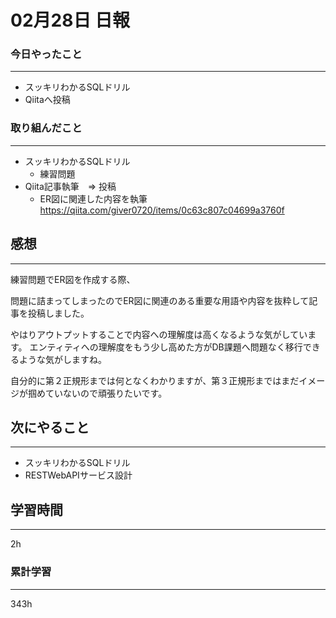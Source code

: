 #  02月28日 日報
###  今日やったこと
---
* スッキリわかるSQLドリル 
* Qiitaへ投稿


### 取り組んだこと
---
* スッキリわかるSQLドリル 
    * 練習問題
* Qiita記事執筆　=> 投稿
    * ER図に関連した内容を執筆
    https://qiita.com/giver0720/items/0c63c807c04699a3760f

##  感想
---
練習問題でER図を作成する際、

問題に詰まってしまったのでER図に関連のある重要な用語や内容を抜粋して記事を投稿しました。

やはりアウトプットすることで内容への理解度は高くなるような気がしています。
エンティティへの理解度をもう少し高めた方がDB課題へ問題なく移行できるような気がしますね。

自分的に第２正規形までは何となくわかりますが、第３正規形まではまだイメージが掴めていないので頑張りたいです。

## 次にやること
---
* スッキリわかるSQLドリル
* RESTWebAPIサービス設計

##  学習時間
---

2h

###  累計学習
---

343h

